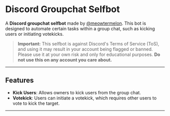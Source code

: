 # Discord Groupchat Selfbot

A **Discord groupchat selfbot** made by [@meowtermelon](https://t.me/meowtermelon). This bot is designed to automate certain tasks within a group chat, such as kicking users or initiating votekicks. 

> **Important:** This selfbot is against Discord's Terms of Service (ToS), and using it may result in your account being flagged or banned. Please use it at your own risk and only for educational purposes. **Do not use this on any account you care about.**

---

## Features

- **Kick Users**: Allows owners to kick users from the group chat.
- **Votekick**: Users can initiate a votekick, which requires other users to vote to kick the target.

---

